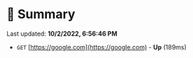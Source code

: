 # 📖 Summary
Last updated: **10/2/2022, 6:56:46 PM**

- `GET` [https://google.com](https://google.com) - **Up** (189ms)
